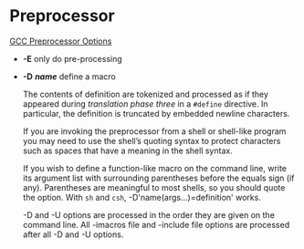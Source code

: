 # Preprocessor
[GCC Preprocessor Options](https://gcc.gnu.org/onlinedocs/gcc-11.2.0/gcc/Preprocessor-Options.html#Preprocessor-Options)

- **-E** only do pre-processing
- **-D** ***name*** define a macro

	The contents of definition are tokenized and processed as if they appeared during *translation phase three* in a `#define` directive. In particular, the definition is truncated by embedded newline characters.

	If you are invoking the preprocessor from a shell or shell-like program you may need to use the shell’s quoting syntax to protect characters such as spaces that have a meaning in the shell syntax.

	If you wish to define a function-like macro on the command line, write its argument list with surrounding parentheses before the equals sign (if any). Parentheses are meaningful to most shells, so you should quote the option. With `sh` and `csh`, -D'name(args…)=definition' works.

	-D and -U options are processed in the order they are given on the command line. All -imacros file and -include file options are processed after all -D and -U options.